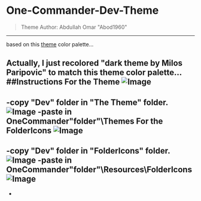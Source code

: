 # One-Commander-Dev-Theme
 >Theme Author: Abdullah Omar "Abod1960" 
 ***
 based on this [theme](https://www.deviantart.com/kdr3w/art/Dev-825722799) color palette...
 
 Actually, I just recolored "dark theme by Milos Paripovic" to match this theme color palette...
##Instructions
For the Theme
![Image](https://i.imgur.com/5VP5hJo.png)
---
-copy "Dev" folder in "The Theme" folder.
![Image](https://i.imgur.com/tkPbjQz.png)
-paste in **OneCommander"folder"\Themes**
For the FolderIcons
![Image](https://i.imgur.com/pEf0mLU.png)
---
-copy "Dev" folder in "FolderIcons" folder.
![Image](https://i.imgur.com/bSJOqKM.png)
-paste in **OneCommander"folder"\Resources\FolderIcons**
![Image](https://i.imgur.com/4ChkVko.png)
-
-

